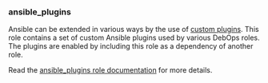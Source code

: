 ### ansible_plugins

Ansible can be extended in various ways by the use of [custom
plugins](https://docs.ansible.com/ansible/latest/dev_guide/developing_plugins.html).
This role contains a set of custom Ansible plugins used by various
DebOps roles. The plugins are enabled by including this role as a
dependency of another role.

Read the [ansible_plugins role documentation](https://docs.debops.org/en/stable-3.2/ansible/roles/ansible_plugins/) for more details.
